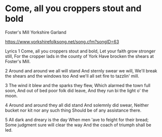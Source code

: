 # Come, all you croppers stout and bold


Foster's Mill Yorkshire Garland

https://www.yorkshirefolksong.net/song.cfm?songID=63

Lyrics
1
Come, all you croppers stout and bold,
Let your faith grow stronger still,
For the cropper lads in the county of York
Have brocken the shears at Foster's Mill.

2
Around and around we all will stand
And sternly swear we will,
We'll break the shears and the windows too
And we'll all set fire to tazzlin' mill.

3
The wind it blew and the sparks they flew,
Which alarmed the town full soon,
And out of bed poor folk did leave,
And they run bi the light o' the moon.

4
Around and around they all did stand
And solemnly did swear,
Neither bucket nor kit nor any such thing
Should be of any assistance there.

5
All dark and dreary is the day
When men 'ave to feight for their bread;
Some judgment sure will clear the way
And the coach of triumph shall be led.

